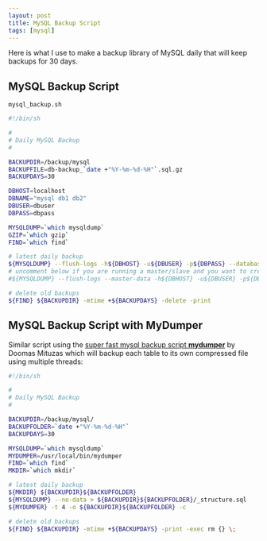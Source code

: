 ```yaml
---
layout: post
title: MySQL Backup Script
tags: [mysql]
---
```

Here is what I use to make a backup library of MySQL daily that will keep backups for 30 days.

<!--break-->

## MySQL Backup Script

`mysql_backup.sh`

```bash
#!/bin/sh

#
# Daily MySQL Backup
#

BACKUPDIR=/backup/mysql
BACKUPFILE=db-backup_`date +"%Y-%m-%d-%H"`.sql.gz
BACKUPDAYS=30

DBHOST=localhost
DBNAME="mysql db1 db2"
DBUSER=dbuser
DBPASS=dbpass

MYSQLDUMP=`which mysqldump`
GZIP=`which gzip`
FIND=`which find`

# latest daily backup
${MYSQLDUMP} --flush-logs -h${DBHOST} -u${DBUSER} -p${DBPASS} --databases ${DBNAME} | ${GZIP} -9 > ${BACKUPDIR}/${BACKUPFILE}
# uncomment below if you are running a master/slave and you want to create a new binlog
#${MYSQLDUMP} --flush-logs --master-data -h${DBHOST} -u${DBUSER} -p${DBPASS} --databases ${DBNAME} | ${GZIP} -9 > ${BACKUPDIR}/${BACKUPFILE}

# delete old backups
${FIND} ${BACKUPDIR} -mtime +${BACKUPDAYS} -delete -print
```

## MySQL Backup Script with MyDumper

Similar script using the <a href="http://dammit.lt/2009/02/03/mydumper/">super fast mysql backup script <b>mydumper</b></a> by Doomas Mituzas which will backup each table to its own compressed file using multiple threads:

```bash
#!/bin/sh

#
# Daily MySQL Backup
#

BACKUPDIR=/backup/mysql/
BACKUPFOLDER=`date +"%Y-%m-%d-%H"`
BACKUPDAYS=30

MYSQLDUMP=`which mysqldump`
MYDUMPER=/usr/local/bin/mydumper
FIND=`which find`
MKDIR=`which mkdir`

# latest daily backup
${MKDIR} ${BACKUPDIR}${BACKUPFOLDER}
${MYSQLDUMP} --no-data > ${BACKUPDIR}${BACKUPFOLDER}/_structure.sql
${MYDUMPER} -t 4 -o ${BACKUPDIR}${BACKUPFOLDER} -c

# delete old backups
${FIND} ${BACKUPDIR} -mtime +${BACKUPDAYS} -print -exec rm {} \;
```
